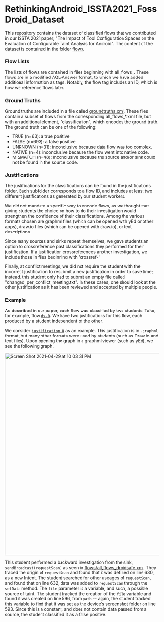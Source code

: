 # RethinkingAndroid_ISSTA2021_FossDroid_Dataset

This repository contains the dataset of classified flows that we contributed in 
our ISSTA'2021 paper, "The Impact of Tool Configuration Spaces on the Evaluation of Configurable Taint Analysis for Android". The content of the dataset is contained in the folder [flows](https://github.com/amordahl/RethinkingAndroid_ISSTA2021_FossDroid_Dataset/tree/ISSTA2021/flows).

### Flow Lists

The lists of flows are contained in files beginning with all_flows_. These flows are in a modified AQL-Answer format, to which we have added additional information as tags. Notably, the flow tag includes an ID, which is how we reference flows later.

### Ground Truths

Ground truths are included in a file called [groundtruths.xml](https://github.com/amordahl/RethinkingAndroid_ISSTA2021_FossDroid_Dataset/blob/ISSTA2021/flows/groundtruths.xml). These files contain a subset of flows from the corresponding all_flows_*.xml file, but with an additional element, "classification", which encodes the ground truth. The ground truth can be one of the following:

- TRUE (n=63): a true positive
- FALSE (n=693): a false positive
- UNKNOWN (n=31): inconclusive because data flow was too complex.
- NATIVE (n=4): inconclusive because the flow went into native code.
- MISMATCH (n=48): inconclusive because the source and/or sink could not be found in the source code.

### Justifications

The justifications for the classifications can be found in the justifications folder. Each subfolder corresponds to a flow ID, and includes at least two different justifications as generated by our student workers.

We did not mandate a specific way to encode flows, as we thought that giving students the choice on how to do their investigation would strengthen the confidence of their classifications. Among the various formats chosen are graphml files (which can be opened with yEd or other apps), draw.io files (which can be opened with draw.io), or text descriptions.

Since many sources and sinks repeat themselves, we gave students an option to crossreference past classifications they performed for their justification. If a justification crossreferences another investigation, we include those in files beginning with 'crossref-'

Finally, at conflict meetings, we did not require the student with the incorrect justification to resubmit a new justification in order to save time; instead, this student only had to submit an empty file called "changed_per_conflict_meeting.txt". In these cases, one should look at the other justification as it has been reviewed and accepted by multiple people.

### Example

As described in our paper, each flow was classified by two students. Take, for example, flow [`ds-0`](https://github.com/amordahl/RethinkingAndroid_ISSTA2021_FossDroid_Dataset/tree/ISSTA2021/flows/justifications/ds-0). We have two justifications for this flow, each produced by a student independent of the other.

We consider [`justification_0`](https://github.com/amordahl/RethinkingAndroid_ISSTA2021_FossDroid_Dataset/blob/ISSTA2021/flows/justifications/ds-0/justification_0/graph.graphml) as an example.  This justification is in `.graphml` format, but many other formats were used by students (such as Draw.io and text files). Upon opening the graph in a graphml viewer (such as yEd), we see the following graph.


<img width="660" alt="Screen Shot 2021-04-29 at 10 03 31 PM" src="https://user-images.githubusercontent.com/9604243/116643465-bf6f4280-a936-11eb-9e67-7947b8224440.png">



This student performed a backward investigation from the sink, `sendBroadcast(requestScan)` as seen in [flows/all_flows_droidsafe.xml](https://github.com/amordahl/RethinkingAndroid_ISSTA2021_FossDroid_Dataset/blob/ISSTA2021/flows/all_flows_droidsafe.xml). They traced the origin of `requestScan` and found that it was defined on line 630, as a new Intent. The student searched for other useages of `requestScan`, and found that on line 632, data was added to `requestScan` through the `setData` method. The `file` parameter is a variable, and such, a possible source of taint. The student tracked the creation of the `file` variable and found it was created on line 596, from `path` -- again, the student tracked this variable to find that it was set as the device's screenshot folder on line 593. Since this is a constant, and does not contain data passed from a source, the student classified it as a false positive.
